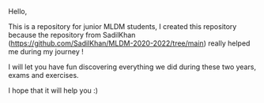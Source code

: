 Hello, 

This is a repository for junior MLDM students, I created this repository because the repository from SadilKhan (https://github.com/SadilKhan/MLDM-2020-2022/tree/main) really helped me during my journey !

I will let you have fun discovering everything we did during these two years, exams and exercises.

I hope that it will help you :)
